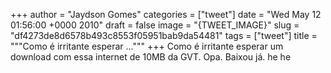 
+++
author = "Jaydson Gomes"
categories = ["tweet"]
date = "Wed May 12 01:56:00 +0000 2010"
draft = false
image = "{TWEET_IMAGE}"
slug = "df4273de8d6578b493c8553f05951bab9da54481"
tags = ["tweet"]
title = """Como é irritante esperar ..."""
+++
Como é irritante esperar um download com essa internet de 10MB da GVT. Opa. Baixou já. he he
